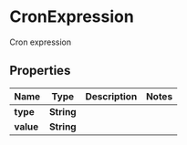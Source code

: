 

# CronExpression

Cron expression

## Properties

Name | Type | Description | Notes
------------ | ------------- | ------------- | -------------
**type** | **String** |  | 
**value** | **String** |  | 



